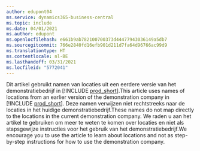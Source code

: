```yaml
---
author: edupont04
ms.service: dynamics365-business-central
ms.topic: include
ms.date: 04/01/2021
ms.author: edupont
ms.openlocfilehash: e661b9ab782100700373d44477943036149a5db7
ms.sourcegitcommit: 766e2840fd16efb901d211d7fa64d96766ac99d9
ms.translationtype: HT
ms.contentlocale: nl-BE
ms.lasthandoff: 03/31/2021
ms.locfileid: "5772041"
---
```

<span data-ttu-id="9f806-101">Dit artikel gebruikt namen van locaties uit een eerdere versie van het demonstratiebedrijf in [!INCLUDE [prod_short](prod_short.md)].</span><span class="sxs-lookup"><span data-stu-id="9f806-101">This article uses names of locations from an earlier version of the demonstration company in [!INCLUDE [prod_short](prod_short.md)].</span></span> <span data-ttu-id="9f806-102">Deze namen verwijzen niet rechtstreeks naar de locaties in het huidige demonstratiebedrijf.</span><span class="sxs-lookup"><span data-stu-id="9f806-102">These names do not map directly to the locations in the current demonstration company.</span></span> <span data-ttu-id="9f806-103">We raden u aan het artikel te gebruiken om meer te weten te komen over locaties en niet als stapsgewijze instructies voor het gebruik van het demonstratiebedrijf.</span><span class="sxs-lookup"><span data-stu-id="9f806-103">We encourage you to use the article to learn about locations and not as step-by-step instructions for how to use the demonstration company.</span></span>
